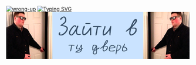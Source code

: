 [![wrong-up](https://readme-typing-svg.demolab.com?font=PotnyiStudentScript&size=65&duration=1&pause=1&color=404E65&background=D0E2FE&center=true&vCenter=true&multiline=true&repeat=false&width=1000&height=680&lines=%E2%A0%80;%D0%94%D1%80%D1%83%D0%B6%D0%BE%D0%BA-%D0%BF%D0%B8%D1%80%D0%BE%D0%B6%D0%BE%D0%BA!;%E2%A0%80;%D0%A2%D0%BE%D0%B1%D0%BE%D0%B9+%D0%B2%D1%8B%D0%B1%D1%80%D0%B0%D0%BD%D0%B0+;%D0%BD%D0%B5%D0%BF%D1%80%D0%B0%D0%B2%D0%B8%D0%BB%D1%8C%D0%BD%D0%B0%D1%8F+%D0%B4%D0%B2%D0%B5%D1%80%D1%8C!!!;%E2%A0%80;%D0%9F%D0%BE%D1%80%D1%82%D1%84%D0%BE%D0%BB%D0%B8%D0%BE+%D0%BD%D0%B0%D1%85%D0%BE%D0%B4%D0%B8%D1%82%D1%81%D1%8F;%D0%B1%D0%BB%D0%BE%D0%BA%D0%BE%D0%BC+%D0%BD%D0%B8%D0%B6%D0%B5)](https://github.com/ATaimasov/ATaimasov/blob/main/links/wrong-up.md)
[![Typing SVG](https://readme-typing-svg.demolab.com?font=PotnyiStudentScript&size=65&duration=1&pause=2000&color=404E65&background=D0E2FE&center=true&vCenter=true&repeat=false&width=500&height=130&lines=%D0%9D%D0%B0%D0%B7%D0%B0%D0%B4)](https://github.com/ATaimasov/ATaimasov/)[![right door](./images/choose-right-door.png)](https://xn--80aag0apnud.xn--p1ai/projects.html)